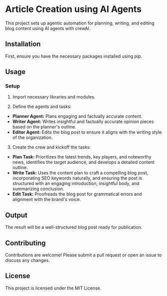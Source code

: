# Article Creation using AI Agents
This project sets up agentic automation for planning, writing, and editing blog content using AI agents with crewAI.

## Installation
First, ensure you have the necessary packages installed using pip.

## Usage
### Setup
1. Import necessary libraries and modules.

2. Define the agents and tasks:

 - **Planner Agent:** Plans engaging and factually accurate content.
 - **Writer Agent:** Writes insightful and factually accurate opinion pieces based on the planner's outline.
 - **Editor Agent:** Edits the blog post to ensure it aligns with the writing style of the organization.
   
3. Create the crew and kickoff the tasks:

 - **Plan Task:** Prioritizes the latest trends, key players, and noteworthy news, identifies the target audience, and develops a detailed content outline.
 - **Write Task:** Uses the content plan to craft a compelling blog post, incorporating SEO keywords naturally, and ensuring the post is structured with an engaging introduction, insightful body, and summarizing conclusion.
 - **Edit Task:** Proofreads the blog post for grammatical errors and alignment with the brand's voice.

## Output
The result will be a well-structured blog post ready for publication.

## Contributing
Contributions are welcome! Please submit a pull request or open an issue to discuss any changes.

## License
This project is licensed under the MIT License.
